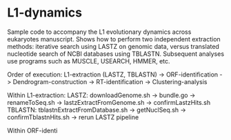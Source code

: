 # L1-dynamics
Sample code to accompany the L1 evolutionary dynamics across eukaryotes manuscript. Shows how to perform two independent extraction methods: iterative search using LASTZ on genomic data, versus translated nucleotide search of NCBI databases using TBLASTN. Subsequent analyses use programs such as MUSCLE, USEARCH, HMMER, etc.  

Order of execution:
L1-extraction (LASTZ, TBLASTN) -> ORF-identification -> Dendrogram-construction -> RT-identification -> Clustering-analysis

Within L1-extraction: 
LASTZ:
downloadGenome.sh -> bundle.go -> renameToSeq.sh -> lastzExtractFromGenome.sh -> confirmLastzHits.sh
TBLASTN: 
tblastnExtractFromDatabase.sh -> getNuclSeq.sh -> confirmTblastnHits.sh -> rerun LASTZ pipeline

Within ORF-identi
